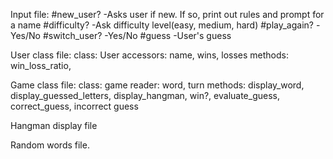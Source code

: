 Input file:
	#new_user?
		-Asks user if new. If so, print out rules and prompt for a name
	#difficulty?
		-Ask difficulty level(easy, medium, hard)
	#play_again?
		-Yes/No
	#switch_user?
		-Yes/No
	#guess
		-User's guess



User class file:
	class: User
	accessors: name, wins, losses
	methods: win_loss_ratio, 

Game class file:
	class: game
	reader: word, turn
	methods: display_word, display_guessed_letters, display_hangman, win?, evaluate_guess, correct_guess, incorrect guess

Hangman display file

Random words file.




